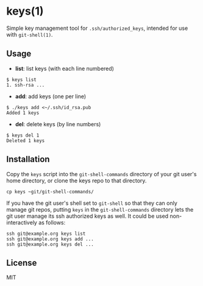 # keys(1)

Simple key management tool for `.ssh/authorized_keys`,
intended for use with `git-shell(1)`.

## Usage

* **list**: list keys (with each line numbered)
```
$ keys list
1. ssh-rsa ...
```

* **add**: add keys (one per line)
```
$ ./keys add <~/.ssh/id_rsa.pub 
Added 1 keys
```

* **del**: delete keys (by line numbers)
```
$ keys del 1
Deleted 1 keys
```

## Installation

Copy the `keys` script into the `git-shell-commands` directory of your git
user's home directory, or clone the keys repo to that directory.

```
cp keys ~git/git-shell-commands/
```

If you have the git user's shell set to `git-shell` so that they can only
manage git repos, putting `keys` in the `git-shell-commands` directory lets the
git user manage its ssh authorized keys as well. It could be used
non-interactively as follows:

```
ssh git@example.org keys list
ssh git@example.org keys add ...
ssh git@example.org keys del ...
```

## License

MIT
